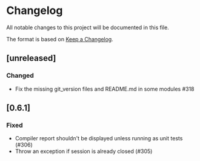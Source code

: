 # Changelog

All notable changes to this project will be documented in this file.

The format is based on [Keep a Changelog](https://keepachangelog.com/en/1.0.0/).

## [unreleased]
### Changed
- Fix the missing git_version files and README.md in some modules #318

## [0.6.1]
### Fixed
- Compiler report shouldn't be displayed unless running as unit tests (#306)
- Throw an exception if session is already closed (#305)
